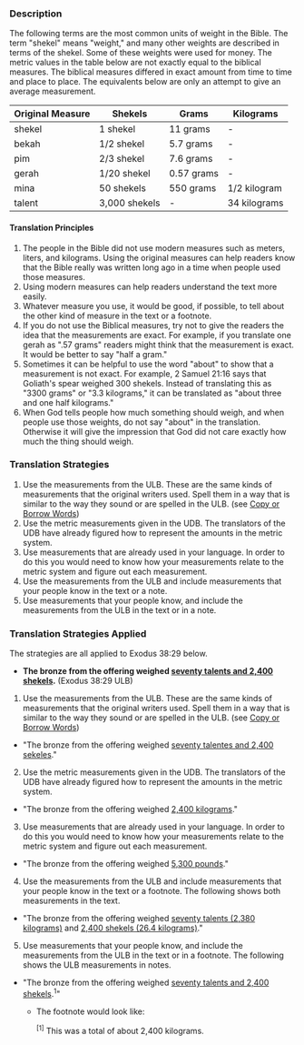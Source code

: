 
### Description

The following terms are the most common units of weight in the Bible. The term "shekel" means "weight," and many other weights are described in terms of the shekel. Some of these weights were used for money. The metric values in the table below are not exactly equal to the biblical measures. The biblical measures differed in exact amount from time to time and place to place. The equivalents below are only an attempt to give an average measurement.

| Original Measure | Shekels | Grams | Kilograms |
|--------------------|----------|---------|------------|
|shekel | 1 shekel |11 grams |  - |
| bekah  |  1/2 shekel |  5.7 grams |   - | 
| pim  |  2/3 shekel |  7.6 grams |  - |
| gerah  |  1/20 shekel |  0.57 grams |  - |
| mina  |  50 shekels |  550 grams |  1/2 kilogram |
| talent  |  3,000 shekels |  - |  34 kilograms |

#### Translation Principles

  1. The people in the Bible did not use modern measures such as meters, liters, and kilograms. Using the original measures can help readers know that the Bible really was written long ago in a time when people used those measures.
  1. Using modern measures can help readers understand the text more easily.
  1. Whatever measure you use, it would be good, if possible, to tell about the other kind of measure in the text or a footnote.
  1. If you do not use the Biblical measures, try not to give the readers the idea that the measurements are exact. For example, if you translate one gerah as ".57 grams" readers might think that the measurement is exact. It would be better to say "half a gram."
  1. Sometimes it can be helpful to use the word "about" to show that a measurement is not exact. For example, 2 Samuel 21:16 says that Goliath's spear weighed 300 shekels. Instead of translating this as "3300 grams" or "3.3 kilograms," it can be translated as "about three and one half kilograms."
  1. When God tells people how much something should weigh, and when people use those weights, do not say "about" in the translation. Otherwise it will give the impression that God did not care exactly how much the thing should weigh.

### Translation Strategies

  1. Use the measurements from the ULB. These are the same kinds of measurements that the original writers used. Spell them in a way that is similar to the way they sound or are spelled in the ULB. (see [Copy or Borrow Words](en/ta/translate/man/translate-transliterate))
  1. Use the metric measurements given in the UDB. The translators of the UDB have already figured how to represent the amounts in the metric system.
  1. Use measurements that are already used in your language. In order to do this you would need to know how your measurements relate to the metric system and figure out each measurement.
  1. Use the measurements from the ULB and include measurements that your people know in the text or a note.
  1. Use measurements that your people know, and include the measurements from the ULB in the text or in a note.

### Translation Strategies Applied

The strategies are all applied to Exodus 38:29 below.

  * **The bronze from the offering weighed <u>seventy talents and 2,400 shekels</u>.** (Exodus 38:29 ULB)

1. Use the measurements from the ULB. These are the same kinds of measurements that the original writers used. Spell them in a way that is similar to the way they sound or are spelled in the ULB. (see [Copy or Borrow Words](en/ta/translate/man/translate-transliterate))
  * "The bronze from the offering weighed <u>seventy talentes and 2,400 sekeles</u>."

2. Use the metric measurements given in the UDB. The translators of the UDB have already figured how to represent the amounts in the metric system.
  * "The bronze from the offering weighed <u>2,400 kilograms</u>."

3. Use measurements that are already used in your language. In order to do this you would need to know how your measurements relate to the metric system and figure out each measurement.
  * "The bronze from the offering weighed <u>5,300 pounds</u>."

4. Use the measurements from the ULB and include measurements that your people know in the text or a footnote. The following shows both measurements in the text.
  * "The bronze from the offering weighed <u>seventy talents (2,380 kilograms)</u> and <u>2,400 shekels (26.4 kilograms)</u>."

5. Use measurements that your people know, and include the measurements from the ULB in the text or in a footnote. The following shows the ULB measurements in notes.
  * "The bronze from the offering weighed <u>seventy talents and 2,400 shekels</u>.<sup>1</sup>" 
      * The footnote would look like:
      
         <sup>[1]</sup> This was a total of about 2,400 kilograms.